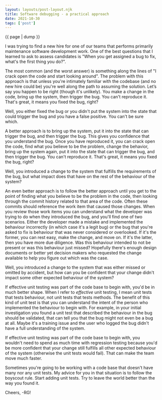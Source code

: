 ```yaml
---
layout: layouts/post-layout.njk
title: Software debugging - a practical approach
date: 2021-10-30
tags: ['post']
---
```


{{ page | dump }}

I was trying to find a new hire for one of our teams that performs primarily maintenance software development work. One of the best questions that I learned to ask to assess candidates is &quot;When you get assigned a bug to fix, what's the first thing you do?&quot;.

The most common (and the worst answer) is something along the lines of &quot;I crack open the code and start looking around&quot;. The problem with this approach is that unless you're intimately familiar with the codebase (and no new hire could be) you're well along the path to assuming the solution. Let’s say you happen to be right (though it's unlikely). You make a change in the code, bring up the system, then trigger the bug. You can't reproduce it. That's great, it means you fixed the bug, right?

Well, you either fixed the bug or you didn't put the system into the state that could trigger the bug and you have a false positive. You can't be sure which.

A better approach is to bring up the system, put it into the state that can trigger the bug, and then trigger the bug. This gives you confidence that you understand the bug. Once you have reproduced it, you can crack open the code, find what you believe to be the problem, change the behavior, bring up the system again, put it into the state that can trigger the bug, and then trigger the bug. You can't reproduce it. That's great, it means you fixed the bug, right?

Well, you introduced a change to the system that fulfills the requirements of the bug, but what impact does that have on the rest of the behaviour of the system?

An even better approach is to follow the better approach until you get to the point of finding what you believe to be the problem in the code, then looking through the commit history related to that area of the code. Often these commits should reference the work item that caused those changes. When you review those work items you can understand what the developer was trying to do when they introduced the bug, and you'll find one of two scenarios. Either the developer made a mistake and implemented the behaviour incorrectly (in which case it's a legit bug) or the bug that you're asked to fix is behaviour that was never considered or overlooked. If it's the former, you can rest easy, make the change, and move on. If it's the latter, then you have more due diligence. Was this behaviour intended to not be present or was this behaviour just missed? Hopefully there's enough design documents or better yet decision makers who requested the change available to help you figure out which was the case.

Well, you introduced a change to the system that was either missed or omitted by accident, but how can you be confident that your change didn't impact some other expected behaviour of the system?

If effective unit testing was part of the code base to begin with, you'd be in much better shape. When I refer to <em>effective</em> unit testing, I mean unit tests that tests behaviour, not unit tests that tests methods. The benefit of this kind of unit test is that you can understand the intent of the person who implemented the behaviour to begin with. For example, in your initial investigation you found a unit test that described the behaviour in the bug should be validated, that can tell you that the bug might not even be a bug at all. Maybe it's a training issue and the user who logged the bug didn't have a full understanding of the system.

If effective unit testing was part of the code base to begin with, you wouldn't need to spend as much time with regression testing because you'd be more confident that your change still fulfills all other expected behaviour of the system (otherwise the unit tests would fail). That can make the team move much faster.

Sometimes you're going to be working with a code base that doesn't have many nor any unit tests. My advice for you in that situation is to follow the boyscout rule. Start adding unit tests. Try to leave the world better than the way you found it.

Cheers,
-RG!